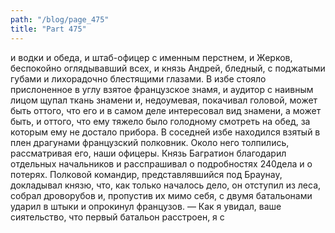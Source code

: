 ```yaml
---
path: "/blog/page_475"
title: "Part 475"
---
```


и водки и обеда, и штаб-офицер с именным перстнем, и Жерков, беспокойно оглядывавший всех, и князь Андрей, бледный, с поджатыми губами и лихорадочно блестящими глазами.
В избе стояло прислоненное в углу взятое французское знамя, и аудитор с наивным лицом щупал ткань знамени и, недоумевая, покачивал головой, может быть оттого, что его и в самом деле интересовал вид знамени, а может быть, и оттого, что ему тяжело было голодному смотреть на обед, за которым ему не достало прибора. В соседней избе находился взятый в плен драгунами французский полковник. Около него толпились, рассматривая его, наши офицеры. Князь Багратион благодарил отдельных начальников и расспрашивал о подробностях 240дела и о потерях. Полковой командир, представлявшийся под Браунау, докладывал князю, что, как только началось дело, он отступил из леса, собрал дроворубов и, пропустив их мимо себя, с двумя батальонами ударил в штыки и опрокинул французов.
— Как я увидал, ваше сиятельство, что первый батальон расстроен, я с
